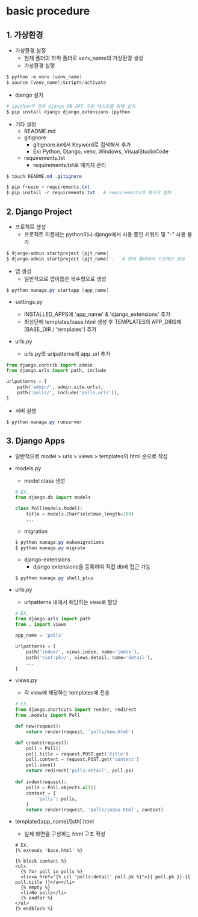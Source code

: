 # basic procedure



## 1. 가상환경

- 가상환경 설정
  - 현재 폴더의 하위 폴더로 venv_name의 가상환경 생성
  - 가상환경 실행

```powershell
$ python -m venv [venv_name]
$ source [venv_name]/Scripts/activate
```

- django 설치

```powershell
# ipython의 경우 django DB API 구문 테스트를 위해 설치
$ pip install django django_extensions ipython
```

- 기타 설정
  - README.md
  - gitignore
    - gitignore.io에서 Keyword로 검색해서 추가
    - Ex) Python, Django, venv, Windows, VisualStudioCode
  - requirements.txt
    - requirements.txt로 패키지 관리

```powershell
$ touch README.md .gitignore

$ pip freeze > requirements.txt
$ pip install -r requirements.txt   # requirements의 패키지 설치
```



## 2. Django Project

- 프로젝트 생성
  - 프로젝트 이름에는 python이나 django에서 사용 중인 키워드 및 "-" 사용 불가

```powershell
$ django-admin startproject [pjt_name]
$ django-admin startproject [pjt_name] .   # 현재 폴더에서 프로젝트 생성
```

- 앱 생성
  - 일반적으로 앱이름은 복수형으로 생성

```powershell
$ python manage.py startapp [app_name]
```

- settings.py
  - INSTALLED_APPS에 'app_name' & 'django_extensions' 추가
  - 최상단에 templates/base.html 생성 후 TEMPLATES의 APP_DIRS에 [BASE_DIR / 'templates'] 추가

- urls.py
  - urls.py의 urlpatterns에 app_url 추가

```python
from django.contrib import admin
from django.urls import path, include

urlpatterns = [
    path('admin/', admin.site.urls),
    path('polls/', include('polls.urls')),
]
```

- 서버 실행

```powershell
$ python manage.py runserver
```



## 3. Django Apps

- 일반적으로 model > urls > views > templates의 html 순으로 작성

- models.py

  - model class 생성

  ```python
  # EX. 
  from django.db import models
  
  class Poll(models.Model):
      title = models.CharField(max_length=100)
      ...
  ```

  - migration

  ```powershell
  $ python manage.py makemigrations
  $ python manage.py migrate
  ```

  - django-extensions
    - django extensions을 등록하여 직접 db에 접근 가능

  ```powershell
  $ python manage.py shell_plus
  ```

- urls.py

  - urlpatterns 내에서 해당하는 view로 할당

  ```python
  # EX.
  from django.urls import path
  from . import views
  
  app_name = 'polls'
  
  urlpatterns = [
      path('index/', views.index, name='index'),
      path('<int:pk>/', views.detail, name='detail'),
      ...
  ]
  ```

- views.py

  - 각 view에 해당하는 templates에 전송

  ```python
  # EX.
  from django.shortcuts import render, redirect
  from .models import Poll
  
  def new(request):
      return render(request, 'polls/new.html')
  
  def create(request):
      poll = Poll()
      poll.title = request.POST.get('title')
      poll.content = request.POST.get('content') 
      poll.save()
      return redirect('polls:detail', poll.pk)
      
  def index(request):
      polls = Poll.objects.all()
      context = {
          'polls': polls,
      }
      return render(request, 'polls/index.html', context)
  ```

- template/[app_name]/[sth].html

  - 실제 화면을 구성하는 html 구조 작성

  ```django
  # EX.
  {% extends 'base.html' %}
  
  {% block content %}
  <ul>
    {% for poll in polls %}
    <li><a href="{% url 'polls:detail' poll.pk %}">{{ poll.pk }}-{{ poll.title }}</a></li>
    {% empty %}
    <li>No polls</li>
    {% endfor %}
  </ul>
  {% endblock %}
  ```


